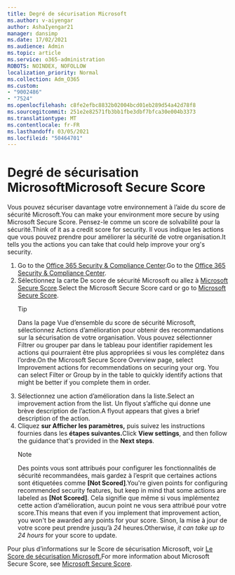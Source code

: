 ```yaml
---
title: Degré de sécurisation Microsoft
ms.author: v-aiyengar
author: AshaIyengar21
manager: dansimp
ms.date: 17/02/2021
ms.audience: Admin
ms.topic: article
ms.service: o365-administration
ROBOTS: NOINDEX, NOFOLLOW
localization_priority: Normal
ms.collection: Adm_O365
ms.custom:
- "9002486"
- "7524"
ms.openlocfilehash: c8fe2efbc8832b02004bcd01eb289d54a42d78f8
ms.sourcegitcommit: 251e2e82571fb3bb1fbe3dbf7bfca30e004b3373
ms.translationtype: MT
ms.contentlocale: fr-FR
ms.lasthandoff: 03/05/2021
ms.locfileid: "50464701"
---
```

# <a name="microsoft-secure-score"></a><span data-ttu-id="a473b-102">Degré de sécurisation Microsoft</span><span class="sxs-lookup"><span data-stu-id="a473b-102">Microsoft Secure Score</span></span>

<span data-ttu-id="a473b-103">Vous pouvez sécuriser davantage votre environnement à l’aide du score de sécurité Microsoft.</span><span class="sxs-lookup"><span data-stu-id="a473b-103">You can make your environment more secure by using Microsoft Secure Score.</span></span> <span data-ttu-id="a473b-104">Pensez-le comme un score de solvabilité pour la sécurité.</span><span class="sxs-lookup"><span data-stu-id="a473b-104">Think of it as a credit score for security.</span></span> <span data-ttu-id="a473b-105">Il vous indique les actions que vous pouvez prendre pour améliorer la sécurité de votre organisation.</span><span class="sxs-lookup"><span data-stu-id="a473b-105">It tells you the actions you can take that could help improve your org's security.</span></span>

1. <span data-ttu-id="a473b-106">Go to the [Office 365 Security & Compliance Center](https://go.microsoft.com/fwlink/p/?linkid=2077143).</span><span class="sxs-lookup"><span data-stu-id="a473b-106">Go to the [Office 365 Security & Compliance Center](https://go.microsoft.com/fwlink/p/?linkid=2077143).</span></span>
1. <span data-ttu-id="a473b-107">Sélectionnez la carte De score de sécurité Microsoft ou allez à [Microsoft Secure Score](https://go.microsoft.com/fwlink/?linkid=2099589).</span><span class="sxs-lookup"><span data-stu-id="a473b-107">Select the Microsoft Secure Score card or go to [Microsoft Secure Score](https://go.microsoft.com/fwlink/?linkid=2099589).</span></span>
    > [!TIP]
    >  <span data-ttu-id="a473b-108">Dans la page Vue d’ensemble du score de sécurité Microsoft, sélectionnez Actions d’amélioration pour obtenir des recommandations sur la sécurisation de votre organisation. Vous pouvez sélectionner Filtrer ou grouper par dans le tableau pour identifier rapidement les actions qui pourraient être plus appropriées si vous les complétez dans l’ordre.</span><span class="sxs-lookup"><span data-stu-id="a473b-108">On the Microsoft Secure Score Overview page, select Improvement actions for recommendations on securing your org. You can select Filter or Group by in the table to quickly identify actions that might be better if you complete them in order.</span></span>
1. <span data-ttu-id="a473b-109">Sélectionnez une action d’amélioration dans la liste.</span><span class="sxs-lookup"><span data-stu-id="a473b-109">Select an improvement action from the list.</span></span> <span data-ttu-id="a473b-110">Un flyout s’affiche qui donne une brève description de l’action.</span><span class="sxs-lookup"><span data-stu-id="a473b-110">A flyout appears that gives a brief description of the action.</span></span>
1. <span data-ttu-id="a473b-111">Cliquez **sur Afficher les paramètres,** puis suivez les instructions fournies dans les **étapes suivantes.**</span><span class="sxs-lookup"><span data-stu-id="a473b-111">Click **View settings**, and then follow the guidance that's provided in the **Next steps**.</span></span>
    > [!NOTE]
    > <span data-ttu-id="a473b-112">Des points vous sont attribués pour configurer les fonctionnalités de sécurité recommandées, mais gardez à l’esprit que certaines actions sont étiquetées comme **[Not Scored]**.</span><span class="sxs-lookup"><span data-stu-id="a473b-112">You're given points for configuring recommended security features, but keep in mind that some actions are labeled as **[Not Scored]**.</span></span> <span data-ttu-id="a473b-113">Cela signifie que même si vous implémentez cette action d’amélioration, aucun point ne vous sera attribué pour votre score.</span><span class="sxs-lookup"><span data-stu-id="a473b-113">This means that even if you implement that improvement action, you won't be awarded any points for your score.</span></span> <span data-ttu-id="a473b-114">Sinon, la mise à jour de votre score peut prendre jusqu’à *24* heures.</span><span class="sxs-lookup"><span data-stu-id="a473b-114">Otherwise, *it can take up to 24 hours* for your score to update.</span></span>

<span data-ttu-id="a473b-115">Pour plus d’informations sur le Score de sécurisation Microsoft, voir [Le Score de sécurisation Microsoft.](https://go.microsoft.com/fwlink/?linkid=2103077)</span><span class="sxs-lookup"><span data-stu-id="a473b-115">For more information about Microsoft Secure Score, see [Microsoft Secure Score](https://go.microsoft.com/fwlink/?linkid=2103077).</span></span>